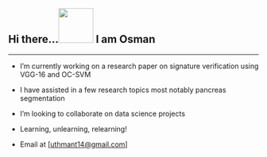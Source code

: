 ## Hi there...<img src="https://user-images.githubusercontent.com/61668807/206937720-fda49710-bc52-4a56-8566-ee3d6a7e0460.gif" width="70" height="70" />  I am Osman

<hr>

- I’m currently working on a research paper on signature verification using VGG-16 and OC-SVM

- I have assisted in a few research topics most notably pancreas segmentation

- I’m looking to collaborate on data science projects

- Learning, unlearning, relearning!

- Email at [uthmant14@gmail.com]
